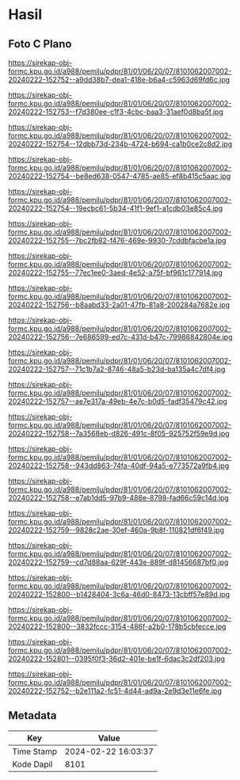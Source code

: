 # Hasil

## Foto C Plano

https://sirekap-obj-formc.kpu.go.id/a988/pemilu/pdpr/81/01/06/20/07/8101062007002-20240222-152752--a9dd38b7-dea1-418e-b6a4-c5963d69fd6c.jpg

https://sirekap-obj-formc.kpu.go.id/a988/pemilu/pdpr/81/01/06/20/07/8101062007002-20240222-152753--f7d380ee-c1f3-4cbc-baa3-31aef0d8ba5f.jpg

https://sirekap-obj-formc.kpu.go.id/a988/pemilu/pdpr/81/01/06/20/07/8101062007002-20240222-152754--12dbb73d-234b-4724-b694-ca1b0ce2c8d2.jpg

https://sirekap-obj-formc.kpu.go.id/a988/pemilu/pdpr/81/01/06/20/07/8101062007002-20240222-152754--be8ed638-0547-4785-ae85-ef8b415c5aac.jpg

https://sirekap-obj-formc.kpu.go.id/a988/pemilu/pdpr/81/01/06/20/07/8101062007002-20240222-152754--19ecbc61-5b34-41f1-9ef1-a1cdb03e85c4.jpg

https://sirekap-obj-formc.kpu.go.id/a988/pemilu/pdpr/81/01/06/20/07/8101062007002-20240222-152755--7bc2fb82-f476-469e-9930-7cddbfacbe1a.jpg

https://sirekap-obj-formc.kpu.go.id/a988/pemilu/pdpr/81/01/06/20/07/8101062007002-20240222-152755--77ec1ee0-3aed-4e52-a75f-bf961c177914.jpg

https://sirekap-obj-formc.kpu.go.id/a988/pemilu/pdpr/81/01/06/20/07/8101062007002-20240222-152756--b8aabd33-2a01-47fb-81a8-200284a7682e.jpg

https://sirekap-obj-formc.kpu.go.id/a988/pemilu/pdpr/81/01/06/20/07/8101062007002-20240222-152756--7e686599-ed7c-431d-b47c-79986842804e.jpg

https://sirekap-obj-formc.kpu.go.id/a988/pemilu/pdpr/81/01/06/20/07/8101062007002-20240222-152757--71c1b7a2-8746-48a5-b23d-ba135a4c7df4.jpg

https://sirekap-obj-formc.kpu.go.id/a988/pemilu/pdpr/81/01/06/20/07/8101062007002-20240222-152757--ae7e317a-49eb-4e7c-b0d5-fadf35479c42.jpg

https://sirekap-obj-formc.kpu.go.id/a988/pemilu/pdpr/81/01/06/20/07/8101062007002-20240222-152758--7a3568eb-d826-491c-8f05-925752f59e9d.jpg

https://sirekap-obj-formc.kpu.go.id/a988/pemilu/pdpr/81/01/06/20/07/8101062007002-20240222-152758--943dd863-74fa-40df-94a5-e773572a9fb4.jpg

https://sirekap-obj-formc.kpu.go.id/a988/pemilu/pdpr/81/01/06/20/07/8101062007002-20240222-152758--e7ab1dd5-97b9-486e-8798-fad66c59c14d.jpg

https://sirekap-obj-formc.kpu.go.id/a988/pemilu/pdpr/81/01/06/20/07/8101062007002-20240222-152759--9828c2ae-30ef-460a-9b8f-110821df6f49.jpg

https://sirekap-obj-formc.kpu.go.id/a988/pemilu/pdpr/81/01/06/20/07/8101062007002-20240222-152759--cd7d88aa-629f-443e-889f-d81456687bf0.jpg

https://sirekap-obj-formc.kpu.go.id/a988/pemilu/pdpr/81/01/06/20/07/8101062007002-20240222-152800--b1428404-3c6a-46d0-8473-13cbff57e89d.jpg

https://sirekap-obj-formc.kpu.go.id/a988/pemilu/pdpr/81/01/06/20/07/8101062007002-20240222-152800--3832fccc-3154-486f-a2b0-178b5cbfecce.jpg

https://sirekap-obj-formc.kpu.go.id/a988/pemilu/pdpr/81/01/06/20/07/8101062007002-20240222-152801--0395f0f3-36d2-401e-be1f-6dac3c2df203.jpg

https://sirekap-obj-formc.kpu.go.id/a988/pemilu/pdpr/81/01/06/20/07/8101062007002-20240222-152752--b2e111a2-fc51-4d44-ad9a-2e9d3e11e6fe.jpg


## Metadata

| Key        | Value               |
| ---------- | ------------------- |
| Time Stamp | 2024-02-22 16:03:37 |
| Kode Dapil | 8101                |



